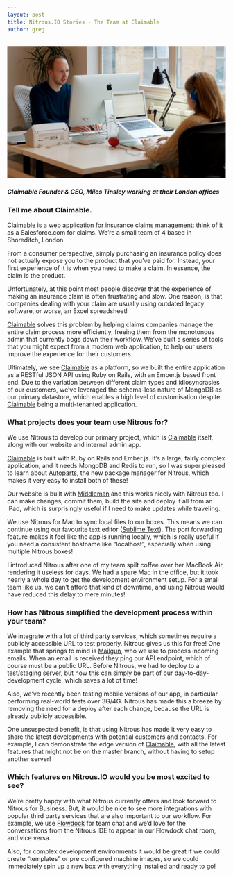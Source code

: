 ```yaml
---
layout: post
title: Nitrous.IO Stories - The Team at Claimable
author: greg
---
```


![The Team at Claimable](/images/team-claimable.jpg)
##### Claimable Founder & CEO, Miles Tinsley working at their London offices

### Tell me about Claimable.

[Claimable](http://claimable.com/) is a web application for insurance claims management: think of it as a Salesforce.com for claims. We’re a small team of 4 based in Shoreditch, London.

From a consumer perspective, simply purchasing an insurance policy does not actually expose you to the product that you’ve paid for. Instead, your first experience of it is when you need to make a claim. In essence, the claim is the product.

Unfortunately, at this point most people discover that the experience of making an insurance claim is often frustrating and slow. One reason, is that companies dealing with your claim are usually using outdated legacy software, or worse, an Excel spreadsheet!

[Claimable](http://claimable.com/) solves this problem by helping claims companies manage the entire claim process more efficiently, freeing them from the monotonous admin that currently bogs down their workflow. We’ve built a series of tools that you might expect from a modern web application, to help our users improve the experience for their customers.

Ultimately, we see [Claimable](http://claimable.com/) as a platform, so we built the entire application as a RESTful JSON API using Ruby on Rails, with an Ember.js based front end. Due to the variation between different claim types and idiosyncrasies of our customers, we’ve leveraged the schema-less nature of MongoDB as our primary datastore, which enables a high level of customisation despite [Claimable](http://claimable.com/) being a multi-tenanted application.
<!--break--> 
### What projects does your team use Nitrous for?

We use Nitrous to develop our primary project, which is [Claimable](http://claimable.com/) itself, along with our website and internal admin app.

[Claimable](http://claimable.com/) is built with Ruby on Rails and Ember.js. It’s a large, fairly complex application, and it needs MongoDB and Redis to run, so I was super pleased to learn about [Autoparts](/2013/09/18/introducing-autoparts-for-nitrous-io.html), the new package manager for Nitrous, which makes it very easy to install both of these!

Our website is built with [Middleman](http://middlemanapp.com) and this works nicely with Nitrous too. I can make changes, commit them, build the site and deploy it all from an iPad, which is surprisingly useful if I need to make updates while traveling.

We use Nitrous for Mac to sync local files to our boxes. This means we can continue using our favourite text editor ([Sublime Text](http://www.sublimetext.com/)). The port forwarding feature makes it feel like the app is running locally, which is really useful if you need a consistent hostname like “localhost”, especially when using multiple Nitrous boxes!

I introduced Nitrous after one of my team spilt coffee over her MacBook Air, rendering it useless for days. We had a spare Mac in the office, but it took nearly a whole day to get the development environment setup. For a small team like us, we can’t afford that kind of downtime, and using Nitrous would have reduced this delay to mere minutes! 

### How has Nitrous simplified the development process within your team?

We integrate with a lot of third party services, which sometimes require a publicly accessible URL to test properly. Nitrous gives us this for free! One example that springs to mind is [Mailgun](http://www.mailgun.com), who we use to process incoming emails. When an email is received they ping our API endpoint, which of course must be a public URL. Before Nitrous, we had to deploy to a test/staging server, but now this can simply be part of our day-to-day-development cycle, which saves a lot of time!

Also, we’ve recently been testing mobile versions of our app, in particular performing real-world tests over 3G/4G. Nitrous has made this a breeze by removing the need for a deploy after each change, because the URL is already publicly accessible.

One unsuspected benefit, is that using Nitrous has made it very easy to share the latest developments with potential customers and contacts. For example, I can demonstrate the edge version of [Claimable](http://claimable.com/), with all the latest features that might not be on the master branch, without having to setup another server!

### Which features on Nitrous.IO would you be most excited to see?

We’re pretty happy with what Nitrous currently offers and look forward to Nitrous for Business. But, it would be nice to see more integrations with popular third party services that are also important to our workflow. For example, we use [Flowdock](https://flowdock.com) for team chat and we’d love for the conversations from the Nitrous IDE to appear in our Flowdock chat room, and vice versa.

Also, for complex development environments it would be great if we could create “templates” or pre configured machine images, so we could immediately spin up a new box with everything installed and ready to go!
